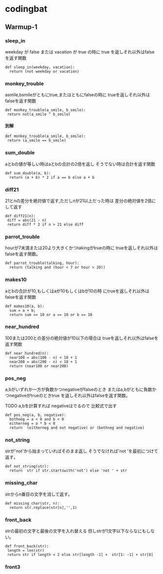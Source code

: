 # codingbat

## Warmup-1

### sleep_in

weekday が false または vacation が true の時に
true を返しそれ以外はfalseを返す関数

```
def sleep_in(weekday, vacation):
  return (not weekday or vacation)
```

### monkey_trouble 

asmile,bsmileがともにtrue,またはともにfalseの時に
trueを返しそれ以外はfalseを返す関数

```
def monkey_trouble(a_smile, b_smile):
 return not(a_smile ^ b_smile) 
```

#### 別解
```
def monkey_trouble(a_smile, b_smile):
 return (a_smile == b_smile) 
```

###  sum_double

aとbの値が等しい時はaとbの合計の2倍を返し
そうでない時は合計を返す関数

```
def sum_double(a, b):
  return (a + b) * 2 if a == b else a + b
```

### diff21 
21とnの差分を絶対値で返す,ただしnが21以上だった時は
差分の絶対値を2倍にして返す

```
def diff21(n):
 diff = abs(21 - n)
 return diff * 2 if n > 21 else diff 
```

### parrot_trouble
hourが7未満または20より大きくかつtakingがtrueの時に
trueを返しそれ以外はfalseを返す関数｡

```
def parrot_trouble(talking, hour):
  return (talking and (hour < 7 or hour > 20))
```
### makes10
aとbの合計が10,もしくはaが10もしくはbが10の時
にtrueを返しそれ以外はfalseを返す関数

```
def makes10(a, b):
  sum = a + b;
  return sum == 10 or a == 10 or b == 10
```

### near_hundred 
100または200との差分の絶対値が10以下の場合は
trueを返しそれ以外はfalseを返す関数

```
def near_hundred(n):
  near100 = abs(100 - n) < 10 + 1
  near200 = abs(200 - n) < 10 + 1
  return (near100 or near200)
```

###  pos_neg 
a,bがいずれか一方が負数かつnegativeがfalseのとき
またはa,bがともに負数かつnegativeがtrueのときtrue
を返しそれ以外はfalseを返す関数｡

TODO a,bを計算すれば negativeはでるので 比較式で出す
```
def pos_neg(a, b, negative):
  bothneg = a < 0 and b < 0
  eitherneg = a * b < 0
  return  (eitherneg and not negative) or (bothneg and negative)
```

### not_string 
strが'not'から始まっていればそのまま返し
そうでなければ'not 'を最初につけて返す｡

```
def not_string(str):
  return  str if str.startswith('not') else 'not ' + str 
```

###  missing_char
strからn番目の文字を消して返す｡

```
def missing_char(str, n):
  return str.replace(str[n],'',1)
```

### front_back
strの最初の文字と最後の文字を入れ替える
但しstrが1文字以下ならなにもしない｡

```
def front_back(str):
 length = len(str)
 return str if length < 2 else str[length -1] +  str[1: -1] + str[0]
```

### front3 

```
```


